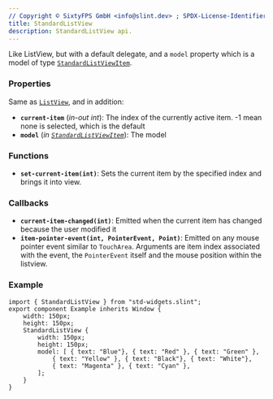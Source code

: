 ```yaml
---
// Copyright © SixtyFPS GmbH <info@slint.dev> ; SPDX-License-Identifier: MIT
title: StandardListView
description: StandardListView api.
---
```


Like ListView, but with a default delegate, and a `model` property which is a model of type
[`StandardListViewItem`](../builtins/structs.md#standardlistviewitem).

### Properties

Same as [`ListView`](#listview), and in addition:

-   **`current-item`** (_in-out_ _int_): The index of the currently active item. -1 mean none is selected, which is the default
-   **`model`** (_in_ _[`StandardListViewItem`](../builtins/structs.md#standardlistviewitem)_): The model

### Functions

-   **`set-current-item(int)`**: Sets the current item by the specified index and brings it into view.

### Callbacks

-   **`current-item-changed(int)`**: Emitted when the current item has changed because the user modified it
-   **`item-pointer-event(int, PointerEvent, Point)`**: Emitted on any mouse pointer event similar to `TouchArea`. Arguments are item index associated with the event, the `PointerEvent` itself and the mouse position within the listview.

### Example

```slint
import { StandardListView } from "std-widgets.slint";
export component Example inherits Window {
    width: 150px;
    height: 150px;
    StandardListView {
        width: 150px;
        height: 150px;
        model: [ { text: "Blue"}, { text: "Red" }, { text: "Green" },
            { text: "Yellow" }, { text: "Black"}, { text: "White"},
            { text: "Magenta" }, { text: "Cyan" },
        ];
    }
}
```

